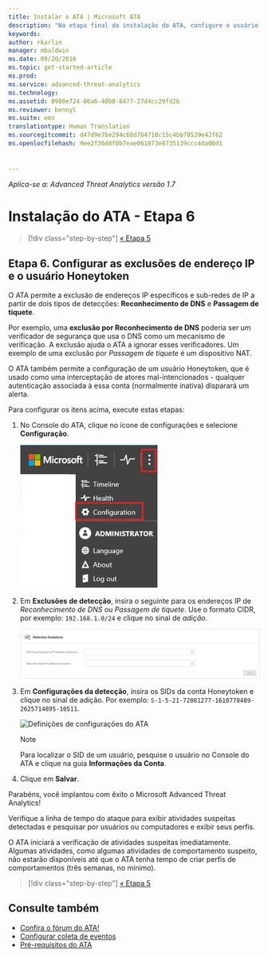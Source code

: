 ```yaml
---
title: Instalar o ATA | Microsoft ATA
description: "Na etapa final da instalação do ATA, configure o usuário Honeytoken."
keywords: 
author: rkarlin
manager: mbaldwin
ms.date: 09/20/2016
ms.topic: get-started-article
ms.prod: 
ms.service: advanced-threat-analytics
ms.technology: 
ms.assetid: 8980e724-06a6-40b0-8477-27d4cc29fd2b
ms.reviewer: bennyl
ms.suite: ems
translationtype: Human Translation
ms.sourcegitcommit: d47d9e7be294c68d764710c15c4bb78539e42f62
ms.openlocfilehash: 9ee2f36d8f0b7eae061873e8735139ccc4da00d1


---
```


*Aplica-se a: Advanced Threat Analytics versão 1.7*



# Instalação do ATA - Etapa 6

>[!div class="step-by-step"]
[« Etapa 5](install-ata-step5.md)

## Etapa 6. Configurar as exclusões de endereço IP e o usuário Honeytoken
O ATA permite a exclusão de endereços IP específicos e sub-redes de IP a partir de dois tipos de detecções: **Reconhecimento de DNS** e **Passagem de tíquete**. 

Por exemplo, uma **exclusão por Reconhecimento de DNS** poderia ser um verificador de segurança que usa o DNS como um mecanismo de verificação. A exclusão ajuda o ATA a ignorar esses verificadores. Um exemplo de uma exclusão por *Passagem de tíquete* é um dispositivo NAT.    

O ATA também permite a configuração de um usuário Honeytoken, que é usado como uma interceptação de atores mal-intencionados - qualquer autenticação associada à essa conta (normalmente inativa) disparará um alerta.

Para configurar os itens acima, execute estas etapas:

1.  No Console do ATA, clique no ícone de configurações e selecione **Configuração**.

    ![Definições de configurações do ATA](media/ATA-config-icon.JPG)

2.  Em **Exclusões de detecção**, insira o seguinte para os endereços IP de *Reconhecimento de DNS* ou *Passagem de tíquete*. Use o formato CIDR, por exemplo: `192.168.1.0/24` e clique no sinal de *adição*.

    ![Guardar alterações](media/ATA-exclusions.png)

3.  Em **Configurações da detecção**, insira os SIDs da conta Honeytoken e clique no sinal de adição. Por exemplo: `S-1-5-21-72081277-1610778489-2625714895-10511`.

    ![Definições de configurações do ATA](media/ATA-honeytoken.png)

    > [!NOTE]
    > Para localizar o SID de um usuário, pesquise o usuário no Console do ATA e clique na guia **Informações da Conta**. 

4.  Clique em **Salvar**.


Parabéns, você implantou com êxito o Microsoft Advanced Threat Analytics!

Verifique a linha de tempo do ataque para exibir atividades suspeitas detectadas e pesquisar por usuários ou computadores e exibir seus perfis.

O ATA iniciará a verificação de atividades suspeitas imediatamente. Algumas atividades, como algumas atividades de comportamento suspeito, não estarão disponíveis até que o ATA tenha tempo de criar perfis de comportamentos (três semanas, no mínimo).


>[!div class="step-by-step"]
[« Etapa 5](install-ata-step5.md)


## Consulte também

- [Confira o fórum do ATA!](https://social.technet.microsoft.com/Forums/security/home?forum=mata)
- [Configurar coleta de eventos](configure-event-collection.md)
- [Pré-requisitos do ATA](/advanced-threat-analytics/plan-design/ata-prerequisites)




<!--HONumber=Sep16_HO4-->


